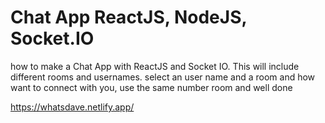 # Chat App ReactJS, NodeJS, Socket.IO

how to make a Chat App with ReactJS and Socket IO. This will include different rooms and usernames.
select an user name and a room and how want to connect with you, use the same number room and
well done

https://whatsdave.netlify.app/

<img src="">
<img src="">
